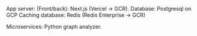 App server: (Front/back): Next.js (Vercel -> GCR).
Database: Postgresql on GCP
Caching database: Redis (Redis Enterprise -> GCR)


Microservices:
    Python graph analyzer.